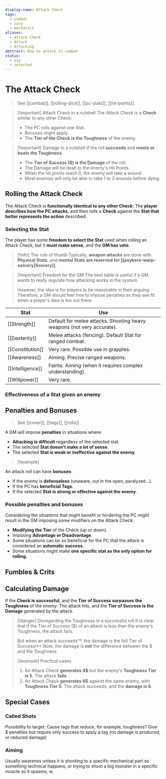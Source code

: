```yaml
---
display-name: Attack Check
tags:
  - combat
  - core
  - mechanics
aliases:
  - Attack Check
  - Attack
  - Attacking
abstract: How to attack in combat
status:
  - wip
  - untested
---
```

# The Attack Check
> See [[combat]], [[rolling-dice]], [[pc-stats]], [[hit-points]].

> [!important] Attack Check in a nutshell
> The *Attack Check* is a **Check** similar to any other Check:
> - The PC rolls against one Stat.
> - Bonuses might apply.
> - The **Tier of the Check is the Toughness** of the enemy.
 
> [!important] Damage in a nutshell
> If the roll **succeeds** and **meets or beats the Toughness**:
> - The **Tier of Success ($) is the Damage** of the roll.
> - The Damage will be dealt to the enemy's Hit Points.
> - When the hit points reach 0, the enemy will take a wound.
> - Most enemies will only be able to take 1 to 3 wounds before dying.

## Rolling the Attack Check
The Attack Check is **functionally identical to any other Check**: The **player describes how the PC attacks**, and then rolls a **Check** against the **Stat that better represents the action** described.

### Selecting the Stat
The player has some **freedom to select the Stat** used when rolling an Attack Check, but it **must make sense**, and the **GM has veto**.

> [!info] The rule of thumb
> Typically, **weapon attacks** are done with **Physical Stats**, and **mental Stats are reserved for [[psykers-warp-sorcery|Sorcery]]**.

> [!important] Freedom for the GM
> The next table is useful if a GM wants to really regulate how attacking works in the system.
> 
> However, the idea is for players to be reasonable in their arguing. Therefore, a GM should feel free to impose penalties as they see fit when a player's idea is too out there.

| Stat             | Use                                                                    |
| ---------------- | ---------------------------------------------------------------------- |
| [[Strength]]     | Default for melee attacks. Shooting heavy weapons (not very accurate). |
| [[Dexterity]]    | Melee attacks (fencing). Default Stat for ranged combat.               |
| [[Constitution]] | Very rare. Possible use in grapples.                                   |
| [[Awareness]]    | Aiming. Precise ranged weapons.                                        |
| [[Intelligence]] | Faints. Aiming (when it requires complex understanding).               |
| [[Willpower]]    | Very rare.                                                             |
### Effectiveness of a Stat given an enemy


## Penalties and Bonuses
> See [[cover]], [[tags]], [[rolls]]

A GM will impose **penalties** in situations where:
- **Attacking is difficult** regardless of the selected stat.
- The selected **Stat doesn't make a lot of sense**.
- The selected **Stat is weak or ineffective against the enemy**.

> [!example]

An attack roll can have **bonuses**:
- If the enemy is **defenseless** (unaware, out in the open, paralyzed...).
- If the PC has **beneficial Tags**.
- If the selected **Stat is strong or effective against the enemy**.

### Possible penalties and bonuses
Considering the situations that might benefit or hindering the PC might result in the GM imposing some modifiers on the Attack Check:
- **Modifying the Tier** of the Check (up or down).
- Imposing **Advantage or Disadvantage**.
- Some situations can be so beneficial for the PC that the attack is considered an **automatic success.**
- Some situations might make **one specific stat as the only option for rolling.**

## Fumbles & Crits

## Calculating Damage
If the **Check is successful**, and the **Tier of Success surpasses the Toughness** of the enemy: The attack hits, and the **Tier of Success is the Damage** generated by the attack.

> [!danger] Disregarding the Toughness in a successful roll
> It is clear that if the Tier of Success ($) of an attack is less than the enemy's Toughness, the attack fails.
> 
> But when an attack succeeds**, the damage is the full Tier of Success!** Note, the damage is **not** the difference between the $ and the Toughness.

> [!example] Practical cases
> 1. An Attack Check **generates 4$** but the enemy's **Toughness Tier is 5**. The attack **fails**.
> 2. An Attack Check **generates 6$** against the same enemy, with **Toughness Tier 5**. The attack succeeds, and the **damage is 6**.
## Special Cases

### Called Shots
Possibility to target: Cause tags that reduce, for example, toughness? Give $ penalties but require only success to apply a tag (no damage is produced, or reduced damage)

### Aiming
Usually awarenes unless it is shooting to a specific mechanical part so something technical happens, or trying to shoot a big monster in a specific muscle so it spasms, ie.